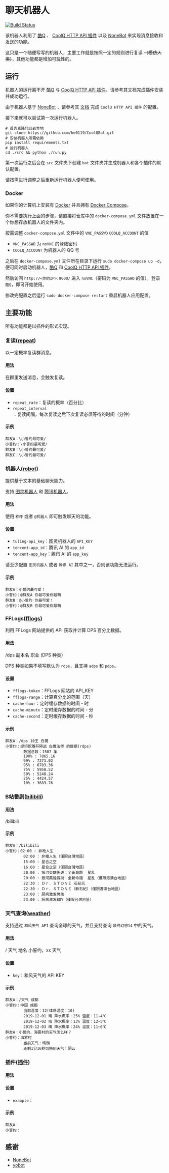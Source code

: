 # 聊天机器人

[![Build Status](https://dev.azure.com/he0119/CoolQBot/_apis/build/status/he0119.CoolQBot?branchName=master)](https://dev.azure.com/he0119/CoolQBot/_build/latest?definitionId=5&branchName=master)

该机器人利用了
[酷Q](https://cqp.cc/)
、
[CoolQ HTTP API 插件](https://github.com/richardchien/coolq-http-api)
以及
[NoneBot](https://github.com/richardchien/nonebot)
来实现消息接收和发送的功能。

这只是一个随便写写的机器人，主要工作就是按照一定的规则进行复读 ~~（模仿人类）~~，其他功能都是增加可玩性的。

## 运行

机器人的运行离不开 [酷Q](https://cqp.cc/) 与 [CoolQ HTTP API 插件](https://cqhttp.cc/docs/)，请参考其文档完成插件安装并成功运行。

由于机器人基于 [NoneBot](https://github.com/richardchien/nonebot) ，请参考其 [文档](https://nonebot.cqp.moe/guide/getting-started.html) 完成 `CoolQ HTTP API 插件` 的配置。

接下来就可以尝试第一次运行机器人。

```shell
# 首先克隆代码到本地
git clone https://github.com/he0119/CoolQBot.git
# 安装机器人所需依赖
pip install requirements.txt
# 运行机器人
cd ./src && python ./run.py
```

第一次运行之后会在 `src` 文件夹下创建 `bot` 文件夹并生成机器人和各个插件的默认配置。

请按需进行调整之后重新运行机器人便可使用。

### Docker

如果你的计算机上安装有 [Docker](https://www.docker.com/get-started) 并且拥有 [Docker Compose](https://docs.docker.com/compose/install/)。

你不需要执行上面的步骤，请直接将仓库中的 `docker-compose.yml` 文件放置在一个你想存放机器人的文件夹内。

按需调整 `docker-compose.yml` 文件中的 `VNC_PASSWD` `COOLQ_ACCOUNT` 的值

- `VNC_PASSWD` 为 `noVNC` 的登陆密码
- `COOLQ_ACCOUNT` 为机器人的 QQ 号

之后在 `docker-compose.yml` 文件所在目录下运行 `sudo docker-compose up -d`，便可同时启动机器人，[酷Q](https://cqp.cc/) 和 [CoolQ HTTP API 插件](https://github.com/richardchien/coolq-http-api)。

然后访问 `http://<你的IP>:9000/` 进入 `noVNC`（密码为 `VNC_PASSWD` 的值），登录 `酷Q`，即可开始使用。

修改完配置之后运行 `sudo docker-compose restart` 重启机器人应用配置。

## 主要功能

所有功能都是以插件的形式实现。

### 复读([repeat](src/plugins/repeat.py))

以一定概率复读群消息。

#### 用法

在群里发送消息，会触发复读。

#### 设置

- `repeat_rate`：复读的概率（百分比）
- `repeat_interval`：复读间隔，每次复读之后下次复读必须等待的时间（分钟）

#### 示例

```plaintext
群友A：\小誓约最可爱/
小誓约：\小誓约最可爱/
群友B：\小誓约最可爱/
群友C：\小誓约最可爱/
```

### 机器人([robot](src/plugins/robot/__init__.py))

提供基于文本的基础聊天能力。

支持 [图灵机器人](http://www.turingapi.com/) 和 [腾讯机器人](https://ai.qq.com/)。

#### 用法

使用 `称呼` 或者 `@机器人` 即可触发聊天的功能。

#### 设置

- `tuling-api_key`：图灵机器人的 `API_KEY`
- `tencent-app_id`：腾讯 AI 的 `app_id`
- `tencent-app_key`：腾讯 AI 的 `app_key`

请至少配置 `图灵机器人` 或者 `腾讯 AI` 其中之一，否则该功能无法运行。

#### 示例

```plaintext
群友A：小誓约最可爱！
小誓约：@群友A 你最可爱你最萌
群友B：@小誓约 你最可爱！
小誓约：@群友B 你最可爱你最萌
```

### FFLogs([fflogs](src/plugins/fflogs/__init__.py))

利用 FFLogs 网站提供的 API 获取并计算 DPS 百分比数据。

#### 用法

/dps 副本名 职业 (DPS 种类）

DPS 种类如果不填写默认为 `rdps`，且支持 `adps` 和 `pdps`。

#### 设置

- `fflogs-token`：FFLogs 网站的 API_KEY
- `fflogs-range`：计算百分比的范围（天）
- `cache-hour`：定时缓存数据的时间 - 时
- `cache-minute`：定时缓存数据的时间 - 分
- `cache-second`：定时缓存数据的时间 - 秒

#### 示例

```plaintext
群友A：/dps 10王 白魔
小誓约：提坦妮雅歼殛战 白魔法师 的数据(rdps)
        数据总数：1507 条
        100% : 7865.16
        99% : 7271.02
        95% : 6783.36
        75% : 5958.52
        50% : 5248.24
        25% : 4424.57
        10% : 3683.76
```

### B站番剧([bilibili](src/plugins/bilibili.py))

#### 用法

/bilibili

#### 示例

```plaintext
群友A：/bilibili
小誓约：02:00 : 非枪人生
        02:00 : 非槍人生（僅限台灣地區）
        15:00 : 星合之空
        16:00 : 星合之空（僅限台灣地區）
        20:00 : 银河英雄传说：全新命题  星乱
        20:00 : 銀河英雄傳說：全新命題  星亂（僅限港澳台地區）
        22:30 : Ｄｒ．ＳＴＯＮＥ 石纪元
        22:30 : Ｄｒ．ＳＴＯＮＥ（新石紀）（僅限港澳台地區）
        23:00 : 厨病激发男孩
        23:00 : 厨病激发BOY（僅限台灣地區）
```

### 天气查询([weather](src/plugins/weather/__init__.py))

支持通过 `和风天气 API` 查询全球的天气，并且支持查询 `最终幻想14` 中的天气。

#### 用法

/ 天气 地名
小誓约，xx 天气

#### 设置

- `key`：和风天气的 API KEY

#### 示例

```plaintext
群友A：/天气 成都
小誓约：中国 成都
        当前温度：12(体感温度：10)
        2019-12-01 晴 降水概率：25% 温度：11~4℃
        2019-12-02 晴 降水概率：13% 温度：12~5℃
        2019-12-03 晴 降水概率：24% 温度：11~6℃
群友A：小誓约，海雾村的天气怎么样？
小誓约：海雾村
        当前天气：晴朗
        还剩1分16秒切换到天气：阴云
```

### 插件([插件](src/plugins/))

#### 用法

#### 设置

- `example`：

#### 示例

```plaintext
群友A：
小誓约：
```

## 感谢

- [NoneBot](https://github.com/nonebot/nonebot)
- [yobot](https://github.com/yuudi/yobot)
